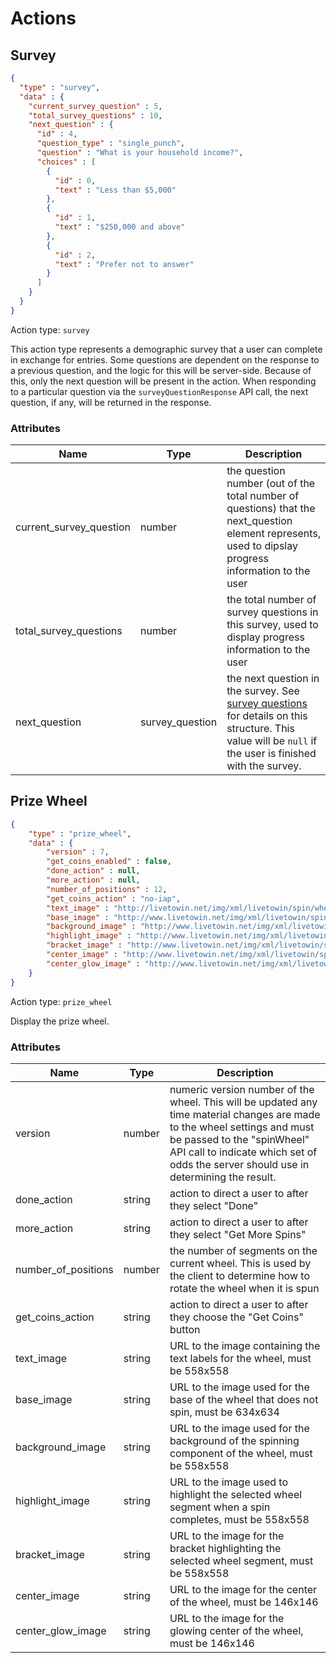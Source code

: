 # Actions

## Survey
```json
{
  "type" : "survey",
  "data" : {
    "current_survey_question" : 5,
    "total_survey_questions" : 10,
    "next_question" : {
      "id" : 4,
      "question_type" : "single_punch",
      "question" : "What is your household income?",
      "choices" : [
        {
          "id" : 0,
          "text" : "Less than $5,000"
        },
        {
          "id" : 1,
          "text" : "$250,000 and above"
        },
        {
          "id" : 2,
          "text" : "Prefer not to answer"
        }
      ]
    }
  }
}
```

Action type: `survey`

This action type represents a demographic survey that a user can complete in exchange for entries. Some questions are
dependent on the response to a previous question, and the logic for this will be server-side. Because of this, only
the next question will be present in the action. When responding to a particular question via the
`surveyQuestionResponse` API call, the next question, if any, will be returned in the response.

### Attributes

Name | Type |  Description
---- | ---- | -----------
current_survey_question | number | the question number (out of the total number of questions) that the next_question element represents, used to dipslay progress information to the user
total_survey_questions | number | the total number of survey questions in this survey, used to display progress information to the user
next_question | survey_question | the next question in the survey. See [survey questions](#survey-questions) for details on this structure. This value will be `null` if the user is finished with the survey.

## Prize Wheel
```json
{
    "type" : "prize_wheel",
    "data" : {
        "version" : 7,
        "get_coins_enabled" : false,
        "done_action" : null,
        "more_action" : null,
        "number_of_positions" : 12,
        "get_coins_action" : "no-iap",
        "text_image" : "http://livetowin.net/img/xml/livetowin/spin/wheel_text7.png?v=2",
        "base_image" : "http://www.livetowin.net/img/xml/livetowin/spin/wheel_base.png?v=2",
        "background_image" : "http://www.livetowin.net/img/xml/livetowin/spin/wheel_background.png?v=2",
        "highlight_image" : "http://www.livetowin.net/img/xml/livetowin/spin/wheel_highlight.png?v=2",
        "bracket_image" : "http://www.livetowin.net/img/xml/livetowin/spin/wheel_bracket.png",
        "center_image" : "http://www.livetowin.net/img/xml/livetowin/spin/wheel_center.png?v=2",
        "center_glow_image" : "http://www.livetowin.net/img/xml/livetowin/spin/wheel_title_glow.png?v=3"
    }
}
```

Action type: `prize_wheel`

Display the prize wheel.

### Attributes

Name | Type |  Description
---- | ---- | -----------
version | number | numeric version number of the wheel. This will be updated any time material changes are made to the wheel settings and must be passed to the "spinWheel" API call to indicate which set of odds the server should use in determining the result.
done_action | string | action to direct a user to after they select "Done"
more_action | string | action to direct a user to after they select "Get More Spins"
number_of_positions | number | the number of segments on the current wheel. This is used by the client to determine how to rotate the wheel when it is spun
get_coins_action | string | action to direct a user to after they choose the "Get Coins" button
text_image | string | URL to the image containing the text labels for the wheel, must be 558x558
base_image | string | URL to the image used for the base of the wheel that does not spin, must be 634x634
background_image | string | URL to the image used for the background of the spinning component of the wheel, must be 558x558
highlight_image | string | URL to the image used to highlight the selected wheel segment when a spin completes, must be 558x558
bracket_image | string | URL to the image for the bracket highlighting the selected wheel segment, must be 558x558
center_image | string | URL to the image for the center of the wheel, must be 146x146
center_glow_image | string | URL to the image for the glowing center of the wheel, must be 146x146